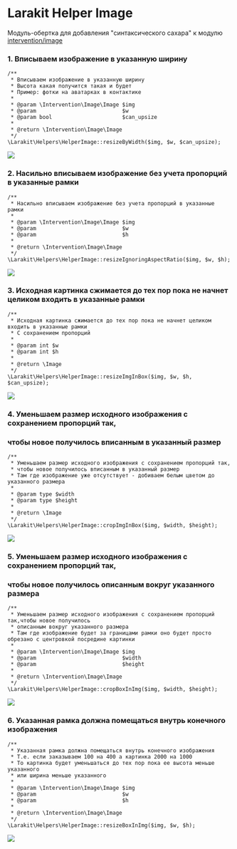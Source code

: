 # Larakit Helper Image
Модуль-обертка для добавления "синтаксического сахара" к модулю <a href="https://github.com/intervention/image">intervention/image</a>

### 1. Вписываем изображение в указанную ширину
~~~
/**
 * Вписываем изображение в указанную ширину
 * Высота какая получится такая и будет
 * Пример: фотки на аватарках в контактике
 *
 * @param \Intervention\Image\Image $img
 * @param                           $w
 * @param bool                      $can_upsize
 *
 * @return \Intervention\Image\Image
 */
\Larakit\Helpers\HelperImage::resizeByWidth($img, $w, $can_upsize);
~~~
<img src="https://habrastorage.org/files/186/64c/865/18664c86506e4c299b8ab1090707937b.png"/>

### 2. Насильно вписываем изображение без учета пропорций в указанные рамки 
~~~
/**
 * Насильно вписываем изображение без учета пропорций в указанные рамки
 *
 * @param \Intervention\Image\Image $img
 * @param                           $w
 * @param                           $h
 *
 * @return \Intervention\Image\Image
 */
\Larakit\Helpers\HelperImage::resizeIgnoringAspectRatio($img, $w, $h);
~~~
<img src="https://habrastorage.org/files/054/e57/3ba/054e573badbd453faa4895915a5dc02b.png"/>

### 3. Исходная картинка сжимается до тех пор пока не начнет целиком входить в указанные рамки
~~~
/**
 * Исходная картинка сжимается до тех пор пока не начнет целиком входить в указанные рамки
 * С сохранением пропорций
 *
 * @param int $w
 * @param int $h
 *
 * @return \Image
 */
\Larakit\Helpers\HelperImage::resizeImgInBox($img, $w, $h, $can_upsize);
~~~
<img src="https://habrastorage.org/files/8b7/353/705/8b7353705ffc4bf49a81867aa1b27c73.png"/>

### 4. Уменьшаем размер исходного изображения с сохранением пропорций так, 
### чтобы новое получилось вписанным в указанный размер
~~~
/**
 * Уменьшаем размер исходного изображения с сохранением пропорций так, 
 * чтобы новое получилось вписанным в указанный размер
 * Там где изображение уже отсутствует - добиваем белым цветом до указанного размера
 *
 * @param type $width
 * @param type $height
 *
 * @return \Image
 */
\Larakit\Helpers\HelperImage::cropImgInBox($img, $width, $height);
~~~
<img src="https://habrastorage.org/files/c52/cd5/2b7/c52cd52b783c4ee1b895b1252c75615c.png"/>

### 5. Уменьшаем размер исходного изображения с сохранением пропорций так,
### чтобы новое получилось описанным вокруг указанного размера
~~~
/**
 * Уменьшаем размер исходного изображения с сохранением пропорций так,чтобы новое получилось 
 * описанным вокруг указанного размера
 * Там где изображение будет за границами рамки оно будет просто обрезано с центровкой посредине картинки
 *
 * @param \Intervention\Image\Image $img
 * @param                           $width
 * @param                           $height
 *
 * @return \Intervention\Image\Image
 */
\Larakit\Helpers\HelperImage::cropBoxInImg($img, $width, $height);
~~~
<img src="https://habrastorage.org/files/8b3/164/950/8b31649505ff4ed480d504d8640dd038.png"/>

### 6. Указанная рамка должна помещаться внутрь конечного изображения
~~~
/**
 * Указанная рамка должна помещаться внутрь конечного изображения
 * Т.е. если заказываем 100 на 400 а картинка 2000 на 1000
 * То картинка будет уменьшаться до тех пор пока ее высота меньше указанного
 * или ширина меньше указанного
 *
 * @param \Intervention\Image\Image $img
 * @param                           $w
 * @param                           $h
 *
 * @return \Intervention\Image\Image
 */
\Larakit\Helpers\HelperImage::resizeBoxInImg($img, $w, $h);
~~~
<img src="https://habrastorage.org/files/e19/9c8/c03/e199c8c03e524803b15e7f0f0fd7d4b3.png"/>
